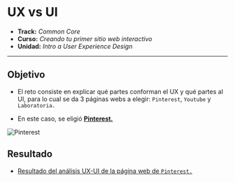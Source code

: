 # **UX vs UI**

* **Track:** _Common Core_
* **Curso:** _Creando tu primer sitio web interactivo_
* **Unidad:** _Intro a User Experience Design_

***

## Objetivo

* El reto consiste en explicar qué partes conforman el UX y qué partes al UI, para lo cual se da 3 páginas webs a elegir: `Pinterest`, `Youtube` y `Laboratoria.`

* En este caso, se eligió [**Pinterest.**](https://www.pinterest.es/)
 
 ![Pinterest](http://www.asianentrepreneur.org/wp-content/uploads/2016/09/pinterest.jpg)

## Resultado
* [Resultado del análisis UX-UI de la página web de `Pinterest.`](https://docs.google.com/presentation/d/e/2PACX-1vQdmFtjRpZDNzYqF5ZRXjVswvCUFLMf6sBCdqKd8rs2HK0IVq8HM_bn3IWtth3BvOAmuaEzewdcu44u/pub?start=false&loop=false&delayms=3000)